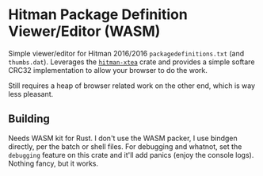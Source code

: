 # Hitman Package Definition Viewer/Editor (WASM)

Simple viewer/editor for Hitman 2016/2016 `packagedefinitions.txt` (and `thumbs.dat`).  Leverages the [`hitman-xtea`](../hitman-xtea) crate and provides a simple softare CRC32 implementation to allow your browser to do the work.

Still requires a heap of browser related work on the other end, which is way less pleasant.

## Building

Needs WASM kit for Rust.  I don't use the WASM packer, I use bindgen directly, per the batch or shell files.  For debugging and whatnot, set the `debugging` feature on this crate and it'll add panics (enjoy the console logs).  Nothing fancy, but it works.
